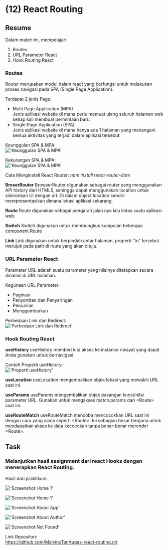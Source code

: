 # **(12) React Routing**

## **Resume**

Dalam materi ini, mempelajari:
1. Routes
2. URL Parameter React
3. Hook Routing React

### **Routes**
Router merupakan modul dalam react yang berfungsi untuk melakukan proses navigasi pada SPA (Single Page Application).

Terdapat 2 jenis Page:
- Multi Page Application (MPA)\
Jenis aplikasi website di mana perlu memuat ulang seluruh halaman web setiap kali membuat permintaan baru.
- Single Page Application (SPA)\
Jenis aplikasi website di mana hanya ada 1 halaman yang menangani semua aktivitas yang terjadi dalam aplikasi tersebut.

Keunggulan SPA & MPA:\
!['Keunggulan SPA & MPA'](../summary-img/keunggulan-spa-mpa.JPG)

Kekurangan SPA & MPA:\
!['Keunggulan SPA & MPA'](../summary-img/kekurangan-spa-mpa.JPG)

Cata Menginstall React Router:
_npm install react-router-dom_

**BroserRouter**
BrowserRouter digunakan sebagai router yang menggunakan API history dari HTML5, sehingga dapat menggunakan location untuk sinkronkan UI dengan url. Di dalam object location sendiri merepresentasikan dimana lokasi aplikasi sekarang.

**Route**
Route digunakan sebagai pengarah jalan nya lalu lintas suatu aplikasi web.

**Switch**
Switch digunakan untuk membungkus kumpulan beberapa component Route

**Link**
Link digunakan untuk berpindah antar halaman, properti "to" tersebut merujuk pada path di route yang akan dituju.

### **URL Parameter React**
Parameter URL adalah suatu parameter yang nilainya ditetapkan secara dinamis di URL halaman.

Kegunaan URL Parameter:
- Paginasi
- Penyortiran dan Penyaringan
- Pencarian
- Menggambarkan

Perbedaan Link dan Redirect:\
!['Perbedaan Link dan Redirect'](../summary-img/perbedaan-link-redirect.JPG)

### **Hook Routing React**
**useHistory**
useHistory memberi kita akses ke instance riwayat yang dapat Anda gunakan untuk bernavigasi.

Contoh Properti useHistory:\
!['Properti useHistory'](../summary-img/properti-usehistory.JPG)

**useLocation**
useLocation mengembalikan objek lokasi yang mewakili URL saat ini.

**useParams**
useParams mengembalikan objek pasangan kunci/nilai parameter URL. Gunakan untuk mengakses match.params dari \<Route> saat ini.

**useRouteMatch**
useRouteMatch mencoba mencocokkan URL saat ini dengan cara yang sama seperti \<Route>. Ini sebagian besar berguna untuk mendapatkan akses ke data kecocokan tanpa benar-benar merender \<Route>.

## **Task**

### Melanjutkan hasil assignment dari react Hooks dengan menerapkan React Routing.

Hasil dari praktikum:

!['Screenshot Home 1'](./screenshots/home-1.JPG)

!['Screenshot Home 1'](./screenshots/home-2.JPG)

!['Screenshot About App'](./screenshots/about-app.JPG)

!['Screenshot About Author'](./screenshots/about-author.JPG)

!['Screenshot Not Found'](./screenshots/not-found.JPG)

Link Repositori:\
https://github.com/MalvinoTan/tugas-react-routing.git

